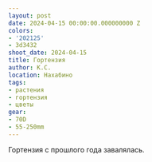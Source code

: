 ```yaml
---
layout: post
date: 2024-04-15 00:00:00.000000000 Z
colors:
- '202125'
- 3d3432
shoot_date: 2024-04-15
title: Гортензия
author: К.С.
location: Нахабино
tags:
- растения
- гортензия
- цветы
gear:
- 70D
- 55-250mm
---
```

Гортензия с прошлого года завалялась.

